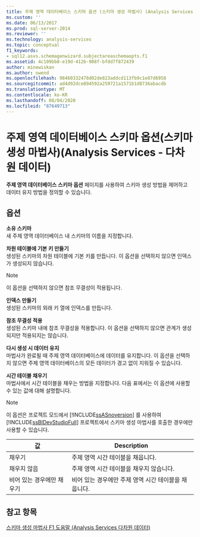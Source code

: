 ```yaml
---
title: 주제 영역 데이터베이스 스키마 옵션 (스키마 생성 마법사) (Analysis Services 다차원 데이터) | Microsoft Docs
ms.custom: ''
ms.date: 06/13/2017
ms.prod: sql-server-2014
ms.reviewer: ''
ms.technology: analysis-services
ms.topic: conceptual
f1_keywords:
- sql12.asvs.schemagenwizard.subjectareaschemaopts.f1
ms.assetid: 4c109bb8-e19d-412b-908f-bfdd7f872439
author: minewiskan
ms.author: owend
ms.openlocfilehash: 98460332478d02de823addcd113fb9c1e87d6958
ms.sourcegitcommit: ad4d92dce894592a259721a1571b1d8736abacdb
ms.translationtype: MT
ms.contentlocale: ko-KR
ms.lasthandoff: 08/04/2020
ms.locfileid: "87649713"
---
```

# <a name="subject-area-database-schema-options-schema-generation-wizard-analysis-services---multidimensional-data"></a>주제 영역 데이터베이스 스키마 옵션(스키마 생성 마법사)(Analysis Services - 다차원 데이터)
  **주제 영역 데이터베이스 스키마 옵션** 페이지를 사용하여 스키마 생성 방법을 제어하고 데이터 유지 방법을 정의할 수 있습니다.  
  
## <a name="options"></a>옵션  
 **소유 스키마**  
 새 주제 영역 데이터베이스 내 스키마의 이름을 지정합니다.  
  
 **차원 테이블에 기본 키 만들기**  
 생성된 스키마의 차원 테이블에 기본 키를 만듭니다. 이 옵션을 선택하지 않으면 인덱스가 생성되지 않습니다.  
  
> [!NOTE]  
>  이 옵션을 선택하지 않으면 참조 무결성이 적용됩니다.  
  
 **인덱스 만들기**  
 생성된 스키마의 외래 키 열에 인덱스를 만듭니다.  
  
 **참조 무결성 적용**  
 생성된 스키마 내에 참조 무결성을 적용합니다. 이 옵션을 선택하지 않으면 관계가 생성되지만 적용되지는 않습니다.  
  
 **다시 생성 시 데이터 유지**  
 마법사가 완료될 때 주제 영역 데이터베이스에 데이터를 유지합니다. 이 옵션을 선택하지 않으면 주제 영역 데이터베이스의 모든 데이터가 경고 없이 지워질 수 있습니다.  
  
 **시간 테이블 채우기**  
 마법사에서 시간 테이블을 채우는 방법을 지정합니다. 다음 표에서는 이 옵션에 사용할 수 있는 값에 대해 설명합니다.  
  
> [!NOTE]  
>  이 옵션은 프로젝트 모드에서 [!INCLUDE[ssASnoversion](../includes/ssasnoversion-md.md)] 를 사용하여 [!INCLUDE[ssBIDevStudioFull](../includes/ssbidevstudiofull-md.md)] 프로젝트에서 스키마 생성 마법사를 호출한 경우에만 사용할 수 있습니다.  
  
|값|Description|  
|-----------|-----------------|  
|채우기|주제 영역 시간 테이블을 채웁니다.|  
|채우지 않음|주제 영역 시간 테이블을 채우지 않습니다.|  
|비어 있는 경우에만 채우기|비어 있는 경우에만 주제 영역 시간 테이블을 채웁니다.|  
  
## <a name="see-also"></a>참고 항목  
 [스키마 생성 마법사 F1 도움말 &#40;Analysis Services 다차원 데이터&#41;](schema-generation-wizard-f1-help-analysis-services-multidimensional-data.md)  
  
  
